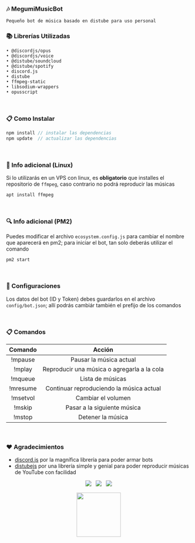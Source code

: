 ### 🎶 MegumiMusicBot

```
Pequeño bot de música basado en distube para uso personal
```


### 📚 Librerías Utilizadas
```
• @discordjs/opus
• @discordjs/voice
• @distube/soundcloud
• @distube/spotify
• discord.js
• distube
• ffmpeg-static
• libsodium-wrappers
• opusscript
```

<br>

### 📋 Como Instalar
```js
npm install // instalar las dependencias
npm update  // actualizar las dependencias
```

<br>

### 🐧 Info adicional (Linux)
Si lo utilizarás en un VPS con linux, es **obligatorio** que installes el repositorio de `ffmpeg`, caso contrario no podrá reproducir las músicas
```
apt install ffmpeg
```

<br>

### 🔍 Info adicional (PM2)
Puedes modificar el archivo `ecosystem.config.js` para cambiar el nombre que aparecerá en pm2; para iniciar el bot, tan solo deberás utilizar el comando
```
pm2 start
```

<br>

### 🥓 Configuraciones
Los datos del bot (ID y Token) debes guardarlos en el archivo `config/bot.json`; allí podrás cambiár también el prefijo de los comandos

<br>

### 📋 Comandos
| Comando | Acción |
|:-------:|:------:|
|!mpause | Pausar la música actual |
|!mplay | Reproducir una música o agregarla a la cola |
|!mqueue | Lista de músicas |
|!mresume | Continuar reproduciendo la música actual |
|!msetvol | Cambiar el volumen |
|!mskip | Pasar a la siguiente música |
|!mstop | Detener la música |

<br>

### ❤️ Agradecimientos

- [discord.js](https://github.com/discordjs/discord.js) por la magnífica librería para poder armar bots
- [distubejs](https://github.com/distubejs) por una librería simple y genial para poder reproducir músicas de YouTube con facilidad



<p align="center">
  <img src="https://img.shields.io/github/repo-size/imkuroneko/MegumiMusicBot?style=flat"/> &nbsp;
  <img src="https://img.shields.io/github/languages/top/imkuroneko/MegumiMusicBot?style=flat"/> &nbsp;
  <img src="https://img.shields.io/github/last-commit/imkuroneko/MegumiMusicBot?color=pink&style=flat"/>
</p>

<p align="center">
  <a href="https://kuroneko.im" target="_blank">
    <img src="https://kuroneko.im/web_assets/favicon.png" width="120">
  </a>
</p>

